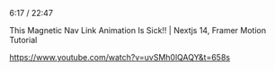 6:17 / 22:47

This Magnetic Nav Link Animation Is Sick!! | Nextjs 14, Framer Motion Tutorial

https://www.youtube.com/watch?v=uvSMh0lQAQY&t=658s
